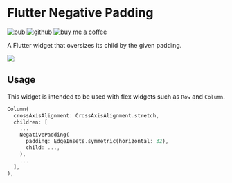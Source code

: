 # Flutter Negative Padding

[![pub](https://img.shields.io/pub/v/negative_padding.svg?style=popout)](https://pub.dartlang.org/packages/negative_padding)
[![github](https://img.shields.io/badge/github-rasitayaz-red)](https://github.com/rasitayaz)
[![buy me a coffee](https://img.shields.io/badge/buy&nbsp;me&nbsp;a&nbsp;coffee-donate-blue)](https://www.buymeacoffee.com/rasitayaz)

A Flutter widget that oversizes its child by the given padding.

![](https://raw.githubusercontent.com/rasitayaz/flutter-negative-padding/main/example.png)

## Usage

This widget is intended to be used with flex widgets such as `Row` and `Column`.

```dart
Column(
  crossAxisAlignment: CrossAxisAlignment.stretch,
  children: [
    ...
    NegativePadding(
      padding: EdgeInsets.symmetric(horizontal: 32),
      child: ...,
    ),
    ...
  ],
),
```